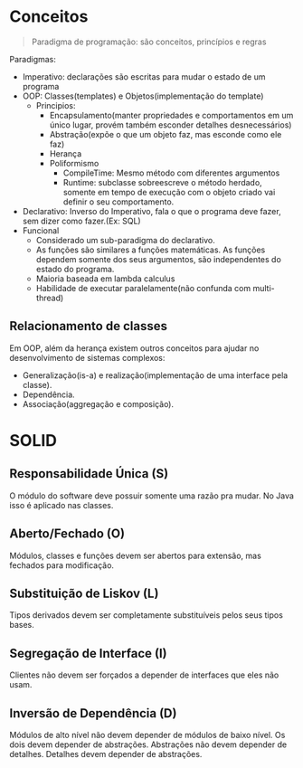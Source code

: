 # Conceitos

> Paradigma de programação: são conceitos, princípios e regras

Paradigmas:
* Imperativo: declarações são escritas para mudar o estado de um programa
* OOP: Classes(templates) e Objetos(implementação do template)
  * Principios:
    * Encapsulamento(manter propriedades e comportamentos em um único lugar, provém também esconder detalhes desnecessários)
    * Abstração(expõe o que um objeto faz, mas esconde como ele faz)
    * Herança
    * Poliformismo
      * CompileTime: Mesmo método com diferentes argumentos
      * Runtime: subclasse sobreescreve o método herdado, somente em tempo de execução com o objeto criado vai definir o seu comportamento.
* Declarativo: Inverso do Imperativo, fala o que o programa deve fazer, sem dizer como fazer.(Ex: SQL)
* Funcional
  * Considerado um sub-paradigma do declarativo.
  * As funções são similares a funções matemáticas. As funções dependem somente dos seus argumentos, são independentes do estado do programa.
  * Maioria baseada em lambda calculus
  * Habilidade de executar paralelamente(não confunda com multi-thread)


## Relacionamento de classes

Em OOP, além da herança existem outros conceitos para ajudar no desenvolvimento de sistemas complexos:
* Generalização(is-a) e realização(implementação de uma interface pela classe).
* Dependência.
* Associação(aggregação e composição).

# SOLID

## Responsabilidade Única (S)

O módulo do software deve possuir somente uma razão pra mudar. No Java isso é aplicado nas classes.

## Aberto/Fechado (O)

Módulos, classes e funções devem ser abertos para extensão, mas fechados para modificação.

## Substituição de Liskov (L)

Tipos derivados devem ser completamente substituíveis pelos seus tipos bases.

## Segregação de Interface (I)

Clientes não devem ser forçados a depender de interfaces que eles não usam.

## Inversão de Dependência (D)

Módulos de alto nível não devem depender de módulos de baixo nível. Os dois devem depender de abstrações.
Abstrações não devem depender de detalhes. Detalhes devem depender de abstrações.